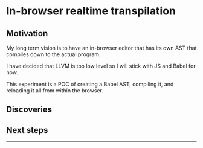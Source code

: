 # In-browser realtime transpilation

## Motivation

My long term vision is to have an in-browser editor that has its own AST that
compiles down to the actual program.

I have decided that LLVM is too low level so I will stick with JS and Babel
for now.

This experiment is a POC of creating a Babel AST, compiling it, and reloading
it all from within the browser.


## Discoveries


## Next steps


--------------------------------------------------------------------------------
